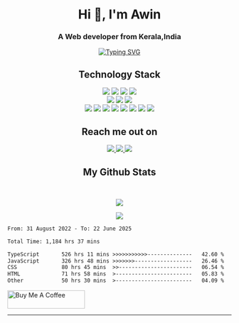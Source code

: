 
<h1 align="center">Hi 👋, I'm Awin</h1>
<h3 align="center">A Web developer from Kerala,India</h3>


 <p align="center"><a href="https://git.io/typing-svg"><img src="https://readme-typing-svg.herokuapp.com?font=Fira+Code&pause=1000&color=7500F7&center=true&random=false&width=435&lines=Web+Developer;UI%2FUX+Designer;Tech+Enthusiast" alt="Typing SVG" /></a></p>

<h2 align="center">Technology Stack <!--img src="https://github.com/awindsr/awindsr/blob/main/images/dev.gif" width="50"--> </h2>

<p align="center">
 <img src="https://img.shields.io/badge/next.js-000000?style=for-the-badge&logo=nextdotjs&logoColor=white"/>
 <img src="https://img.shields.io/badge/-React-black?style=flat-square&logo=react"/>
 <img src="https://shields.io/badge/TypeScript-3178C6?logo=TypeScript&logoColor=FFF&style=flat-square"/>
 <img src="https://img.shields.io/badge/-JavaScript-black?style=flat-square&logo=javascript"/> <br>
 <img src="https://img.shields.io/badge/tailwindcss-0F172A?&logo=tailwindcss"/>
 <img src="https://img.shields.io/badge/-Bootstrap-563D7C?style=flat-square&logo=bootstrap"/>
<img src="https://img.shields.io/badge/-CSS3-1572B6?style=flat-square&logo=css3"/> <br>
 <img src="https://img.shields.io/badge/-Heroku-430098?style=flat-square&logo=heroku"/>
<img src="https://img.shields.io/badge/-Nodejs-black?style=flat-square&logo=Node.js"/>
<img src="https://img.shields.io/badge/-MongoDB-black?style=flat-square&logo=mongodb"/>
 <img src="https://img.shields.io/badge/C-00599C?style=flat-square&logo=c&logoColor=white"/>
<img src="https://img.shields.io/badge/-java-E34A86?style=flat-square&logo=java"/>
<img src="https://img.shields.io/badge/-Angular-red?style=flat-square&logo=angular"/>
<img src="https://img.shields.io/badge/-python-yellow?style=flat-square&logo=python"/>
<img src="https://img.shields.io/badge/-MySQL-black?style=flat-square&logo=sql"/>
</p>

<h2 align="center">Reach me out on <!--img src="https://media0.giphy.com/media/jqNPzdTTxQfOgOqpO4/source.gif" width="50"--></h2>

<p align="center">
<a href="mailto: awindsr@gmail.com">
 <img src="https://img.shields.io/badge/-Awindsr-c14438?style=flat-square&logo=Gmail&logoColor=white&link=mailto:awindsr@gmail.com"/>
</a>
<a href="https://www.linkedin.com/in/awindsr/">
 <img src="https://img.shields.io/badge/-awindsr-blue?style=flat-square&logo=Linkedin&logoColor=white&link=https://www.linkedin.com/in/awindsr/"/>
</a>
 <a href="https://twitter.com/Awindsr">
 <img src="https://img.shields.io/badge/-awindsr-blue?style=flat-square&logo=twitter&logoColor=white&link=https://twitter.com/Awindsr"/>
</a>
</p>


<!-- <h2 align="center">
  My Contribution Graph <!--img src="https://media.giphy.com/media/xUA7aZeLE2e0P7Znz2/giphy.gif" width="50"-->
<!-- </h2>
<p align="center">
  <img src="https://github.com/awindsr/awindsr/raw/output/github-contribution-grid-snake.svg#gh-dark-mode-only" alt="snake"></center>
</p> -->

<h2 align="center">
  My Github Stats <!--img src="https://media.giphy.com/media/VgCDAzcKvsR6OM0uWg/giphy.gif" width="50"-->
</h2>
 
<br>

<p align = "center">
  <img  src = "https://my-github-readme-status.vercel.app/api?username=awindsr&show_icons=true&theme=radical&line_height=27&count_private=true">
 <!-- <img src = "https://my-github-readme-status.vercel.app/api/top-langs/?username=awindsr&"> -->
</p> 

<p align = "center">
 <img  src="http://github-readme-streak-stats.herokuapp.com?user=awindsr&theme=radical&hide_border=true" />
</p> 

<!-- <p align = "center">
 <img src="https://activity-graph.herokuapp.com/graph?username=awindsr&theme=redical&hide_border=true"> -->
 
<!--START_SECTION:waka-->

```txt
From: 31 August 2022 - To: 22 June 2025

Total Time: 1,184 hrs 37 mins

TypeScript       526 hrs 11 mins >>>>>>>>>>>--------------   42.60 %
JavaScript       326 hrs 48 mins >>>>>>>------------------   26.46 %
CSS              80 hrs 45 mins  >>-----------------------   06.54 %
HTML             71 hrs 58 mins  >------------------------   05.83 %
Other            50 hrs 30 mins  >------------------------   04.09 %
```

<!--END_SECTION:waka-->
 
 <a href="https://www.buymeacoffee.com/awindsr" target="_blank"><img src="https://cdn.buymeacoffee.com/buttons/default-orange.png" alt="Buy Me A Coffee" height="41" width="174"></a>
</p> 
<hr>





